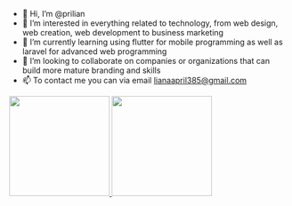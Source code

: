 - 👋 Hi, I’m @prilian
- 👀 I’m interested in everything related to technology, from web design, web creation, web development to business marketing
- 🌱 I’m currently learning using flutter for mobile programming as well as laravel for advanced web programming
- 💞️ I’m looking to collaborate on companies or organizations that can build more mature branding and skills
- 📫 To contact me you can via email lianaapril385@gmail.com

<p align="left">
<a href="https://github.com/prilian">
  <img height="180em" src="https://github-readme-stats-eight-theta.vercel.app/api?username=penuliscode&show_icons=true&theme=algolia&include_all_commits=true&count_private=true"/>
  <img height="180em" src="https://github-readme-stats-eight-theta.vercel.app/api/top-langs/?username=penuliscode&layout=compact&theme=algolia"/>
</a>
</p>

<!---
prilian/prilian is a ✨ special ✨ repository because its `README.md` (this file) appears on your GitHub profile.
You can click the Preview link to take a look at your changes.
--->
